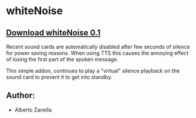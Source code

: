 # whiteNoise
## [Download whiteNoise 0.1](https://github.com/albzan/whiteNoise/releases/download/0.1/whiteNoise-0.1.nvda-addon)

Recent sound cards are automatically disabled after few seconds of silence for power saving reasons. When using TTS this causes the annoying effect of losing the first part of the spoken message.

This simple addon, continues to play a "virtual" silence playback on the sound card to prevent it to get into standby.

## Author:
* Alberto Zanella
